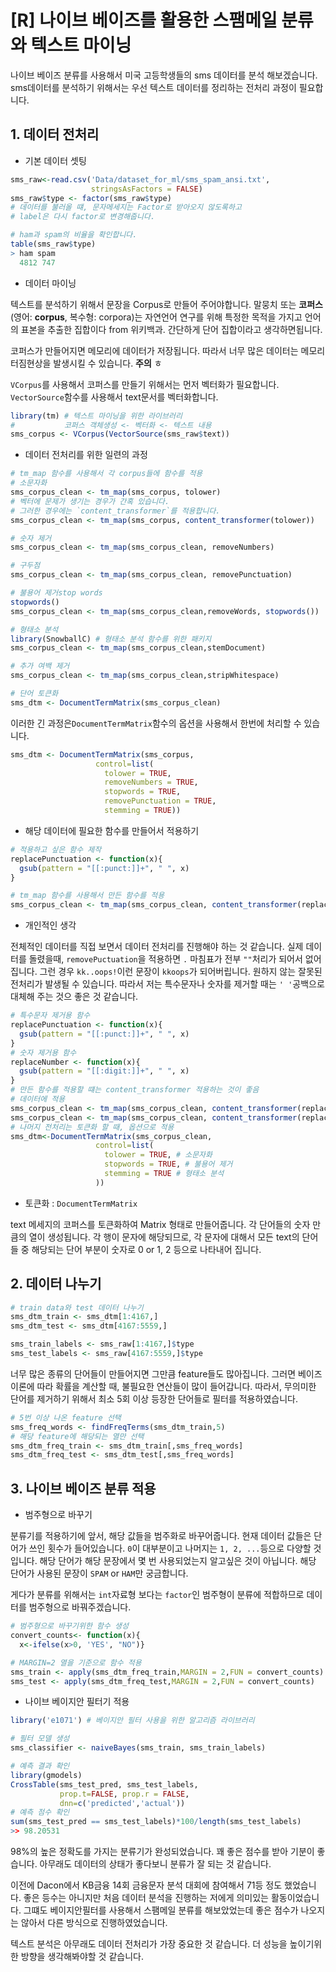 # [R] 나이브 베이즈를 활용한 스팸메일 분류와 텍스트 마이닝

나이브 베이즈 분류를 사용해서 미국 고등학생들의 sms 데이터를 분석 해보겠습니다. sms데이터를 분석하기 위해서는 우선 텍스트 데이터를 정리하는 전처리 과정이 필요합니다. 



## 1. 데이터 전처리


* 기본 데이터 셋팅
```R
sms_raw<-read.csv('Data/dataset_for_ml/sms_spam_ansi.txt',
                  stringsAsFactors = FALSE)
sms_raw$type <- factor(sms_raw$type)
# 데이터를 불러올 떄, 문자메세지는 Factor로 받아오지 않도록하고
# label은 다시 factor로 변경해줍니다.

# ham과 spam의 비율을 확인합니다.
table(sms_raw$type)
> ham spam 
  4812 747
```



* 데이터 마이닝

텍스트를 분석하기 위해서 문장을 Corpus로 만들어 주어야합니다. 말뭉치 또는 **코퍼스**(영어: **corpus**, 복수형: corpora)는 자연언어 연구를 위해 특정한 목적을 가지고 언어의 표본을 추출한 집합이다 from 위키백과. 간단하게 단어 집합이라고 생각하면됩니다.

코퍼스가 만들어지면 메모리에 데이터가 저장됩니다. 따라서 너무 많은 데이터는 메모리 터짐현상을 발생시킬 수 있습니다. **주의** ㅎ

`VCorpus`를 사용해서 코퍼스를 만들기 위해서는 먼저 벡터화가 필요합니다. `VectorSource`함수를 사용해서 text문서를 벡터화합니다.

```R
library(tm) # 텍스트 마이닝을 위한 라이브러리
#           코퍼스 객체생성 <- 벡터화 <- 텍스트 내용
sms_corpus <- VCorpus(VectorSource(sms_raw$text))
```



* 데이터 전처리를 위한 일련의 과정

```R
# tm_map 함수를 사용해서 각 corpus들에 함수를 적용
# 소문자화
sms_corpus_clean <- tm_map(sms_corpus, tolower)
# 벡터에 문제가 생기는 경우가 간혹 있습니다.
# 그러한 경우에는 `content_transformer`를 적용합니다.
sms_corpus_clean <- tm_map(sms_corpus, content_transformer(tolower))

# 숫자 제거
sms_corpus_clean <- tm_map(sms_corpus_clean, removeNumbers)

# 구두점 
sms_corpus_clean <- tm_map(sms_corpus_clean, removePunctuation)

# 불용어 제거stop words
stopwords()
sms_corpus_clean <- tm_map(sms_corpus_clean,removeWords, stopwords())

# 형태소 분석
library(SnowballC) # 형태소 분석 함수를 위한 패키지
sms_corpus_clean <- tm_map(sms_corpus_clean,stemDocument)

# 추가 여백 제거
sms_corpus_clean <- tm_map(sms_corpus_clean,stripWhitespace)

# 단어 토큰화
sms_dtm <- DocumentTermMatrix(sms_corpus_clean)

```

이러한 긴 과정은`DocumentTermMatrix`함수의 옵션을 사용해서 한번에 처리할 수 있습니다.

```R
sms_dtm <- DocumentTermMatrix(sms_corpus,
                   control=list(
                     tolower = TRUE,
                     removeNumbers = TRUE,
                     stopwords = TRUE,
                     removePunctuation = TRUE,
                     stemming = TRUE))
```



* 해당 데이터에 필요한 함수를 만들어서 적용하기

````R
# 적용하고 싶은 함수 제작
replacePunctuation <- function(x){
  gsub(pattern = "[[:punct:]]+", " ", x)
}

# tm_map 함수를 사용해서 만든 함수를 적용
sms_corpus_clean <- tm_map(sms_corpus_clean, content_transformer(replacePunctuation))
````



* 개인적인 생각

전체적인 데이터를 직접 보면서 데이터 전처리를 진행해야 하는 것 같습니다. 실제 데이터를 돌렸을때, `removePuctuation`을 적용하면 `.` 마침표가 전부 `""`처리가 되어서 없어집니다. 그런 경우 `kk..oops!`이런 문장이 `kkoops`가 되어버립니다. 원하지 않는 잘못된 전처리가 발생될 수 있습니다. 따라서 저는 특수문자나 숫자를 제거할 때는 `' '`공백으로 대체해 주는 것으 좋은 것 같습니다. 

```R
# 특수문자 제거용 함수
replacePunctuation <- function(x){
  gsub(pattern = "[[:punct:]]+", " ", x)
}
# 숫자 제거용 함수
replaceNumber <- function(x){
  gsub(pattern = "[[:digit:]]+", " ", x)
}
# 만든 함수를 적용할 떄는 content_transformer 적용하는 것이 좋음
# 데이터에 적용
sms_corpus_clean <- tm_map(sms_corpus_clean, content_transformer(replacePunctuation))
sms_corpus_clean <- tm_map(sms_corpus_clean, content_transformer(replaceNumber))
# 나머지 전처리는 토큰화 할 때, 옵션으로 적용
sms_dtm<-DocumentTermMatrix(sms_corpus_clean,
                   control=list(
                     tolower = TRUE, # 소문자화
                     stopwords = TRUE, # 불용어 제거
                     stemming = TRUE # 형태소 분석
                   ))
```



* 토큰화 : `DocumentTermMatrix`

text 메세지의 코퍼스를 토큰화하여 Matrix 형태로 만들어줍니다. 각 단어들의 숫자 만큼의 열이 생성됩니다. 각 행이 문자에 해당되므로, 각 문자에 대해서 모든 text의 단어들 중 해당되는 단어 부분이 숫자로 0 or 1, 2 등으로 나타내어 집니다.



## 2. 데이터 나누기

```R
# train data와 test 데이터 나누기
sms_dtm_train <- sms_dtm[1:4167,]
sms_dtm_test <- sms_dtm[4167:5559,]

sms_train_labels <- sms_raw[1:4167,]$type
sms_test_labels <- sms_raw[4167:5559,]$type
```

너무 많은 종류의 단어들이 만들어지면 그만큼 feature들도 많아집니다. 그러면 베이즈 이론에 따라 확률을 계산할 때, 불필요한 연산들이 많이 들어갑니다. 따라서, 무의미한 단어를 제거하기 위해서 최소 5회 이상 등장한 단어들로 필터를 적용하였습니다.

```R
# 5번 이상 나온 feature 선택
sms_freq_words <- findFreqTerms(sms_dtm_train,5)
# 해당 feature에 해당되는 열만 선택
sms_dtm_freq_train <- sms_dtm_train[,sms_freq_words]
sms_dtm_freq_test <- sms_dtm_test[,sms_freq_words]
```



## 3. 나이브 베이즈 분류 적용

* 범주형으로 바꾸기

분류기를 적용하기에 앞서, 해당 값들을 범주화로 바꾸어줍니다. 현재 데이터 값들은 단어가 쓰인 횟수가 들어있습니다. `0`이 대부분이고 나머지는 `1, 2, ...`등으로 다양할 것입니다. 해당 단어가 해당 문장에서 몇 번 사용되었는지 알고싶은 것이 아닙니다. 해당 단어가 사용된 문장이 `SPAM` or `HAM`만 궁금합니다. 

게다가 분류를 위해서는 `int`자료형 보다는 `factor`인 범주형이 분류에 적합하므로 데이터를 범주형으로 바꿔주겠습니다.

```R
# 범주형으로 바꾸기위한 함수 생성
convert_counts<- function(x){
  x<-ifelse(x>0, 'YES', "NO")}

# MARGIN=2 열을 기준으로 함수 적용
sms_train <- apply(sms_dtm_freq_train,MARGIN = 2,FUN = convert_counts)
sms_test <- apply(sms_dtm_freq_test,MARGIN = 2,FUN = convert_counts)
```



* 나이브 베이지안 필터기 적용

```R
library('e1071') # 베이지안 필터 사용을 위한 알고리즘 라이브러리

# 필터 모델 생성
sms_classifier <- naiveBayes(sms_train, sms_train_labels)

# 예측 결과 확인
library(gmodels)
CrossTable(sms_test_pred, sms_test_labels,
           prop.t=FALSE, prop.r = FALSE,
           dnn=c('predicted','actual'))
# 예측 점수 확인
sum(sms_test_pred == sms_test_labels)*100/length(sms_test_labels)
>> 98.20531
```

98%의 높은 정확도를 가지는 분류기가 완성되었습니다. 꽤 좋은 점수를 받아 기분이 좋습니다. 아무래도 데이터의 상태가 좋다보니 분류가 잘 되는 것 같습니다.

이전에 Dacon에서 KB금융 14회 금융문자 분석 대회에 참여해서 71등 정도 했었습니다. 좋은 등수는 아니지만 처음 데이터 분석을 진행하는 저에게 의미있는 활동이었습니다. 그떄도 베이지안필터를 사용해서 스팸메일 분류를 해보았었는데 좋은 점수가 나오지는 않아서 다른 방식으로 진행하였었습니다. 

텍스트 분석은 아무래도 데이터 전처리가 가장 중요한 것 같습니다. 더 성능을 높이기위한 방향을 생각해봐야할 것 같습니다.



